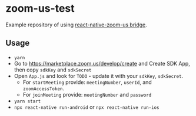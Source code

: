 # zoom-us-test

Example repository of using [react-native-zoom-us bridge](https://www.npmjs.com/package/react-native-zoom-us).

## Usage

* `yarn`
* Go to https://marketplace.zoom.us/develop/create and Create SDK App, then copy `sdkKey` and `sdkSecret`
* Open `App.js` and look for `TODO` - update it with your `sdkKey`, `sdkSecret`.
  * For `startMeeting` provide: `meetingNumber`, `userId`, and `zoomAccessToken`.
  * For `joinMeeting` provide: `meetingNumber` and `password`
* `yarn start`
* `npx react-native run-android` or `npx react-native run-ios`
